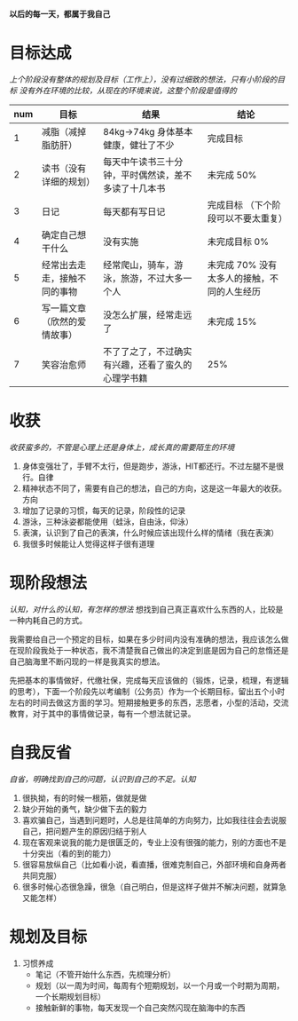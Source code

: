 **以后的每一天，都属于我自己**

# 目标达成 #
  *上个阶段没有整体的规划及目标（工作上），没有过细致的想法，只有小阶段的目标*
  *没有外在环境的比较，从现在的环境来说，这整个阶段是值得的*

  | num | 目标 | 结果 | 结论 |
  | --- | --- | --- | --- |
  | 1   | 减脂（减掉脂肪肝）| 84kg->74kg 身体基本健康，健壮了不少| 完成目标 |
  | 2   | 读书（没有详细的规划）| 每天中午读书三十分钟，平时偶然读，差不多读了十几本书 | 未完成 50% |
  | 3   | 日记 | 每天都有写日记 | 完成目标 （下个阶段可以不要太重复）|
  | 4   | 确定自己想干什么 | 没有实施 | 未完成目标 0% |
  | 5   | 经常出去走走，接触不同的事物 | 经常爬山，骑车，游泳，旅游，不过大多一个人 | 未完成 70% 没有太多人的接触，不同的人生经历 |
  | 6   | 写一篇文章（欣然的爱情故事） | 没怎么扩展，经常走远了 | 未完成 15% |
  | 7   | 笑容治愈师 | 不了了之了，不过确实有兴趣，还看了蛮久的心理学书籍  | 25% |

# 收获 #
   *收获蛮多的，不管是心理上还是身体上，成长真的需要陌生的环境*

   1. 身体变强壮了，手臂不太行，但是跑步，游泳，HIT都还行。不过左腿不是很行。自律
   2. 精神状态不同了，需要有自己的想法，自己的方向，这是这一年最大的收获。方向
   3. 增加了记录的习惯，每天的记录，阶段性的记录
   4. 游泳，三种泳姿都能使用（蛙泳，自由泳，仰泳）
   5. 表演，认识到了自己的表演，什么时候应该出现什么样的情绪（我在表演）
   6. 我很多时候能让人觉得这样子很有道理

# 现阶段想法 #
  *认知，对什么的认知，有怎样的想法*
  想找到自己真正喜欢什么东西的人，比较是一种内耗自己的方式。

  我需要给自己一个预定的目标，如果在多少时间内没有准确的想法，我应该怎么做
  在现阶段我处于一种状态，我不清楚我自己做出的决定到底是因为自己的怠惰还是自己脑海里不断闪现的一样是我真实的想法。

  先把基本的事情做好，代缴社保，完成每天应该做的（锻炼，记录，梳理，有逻辑的思考），下面一个阶段先以考编制（公务员）作为一个长期目标，留出五个小时左右的时间去做这方面的学习。短期接触更多的东西，志愿者，小型的活动，交流教育，对于其中的事情做记录，每有一个想法就记录。


# 自我反省 #
  *自省，明确找到自己的问题，认识到自己的不足。认知*
  
  1. 很执拗，有的时候一根筋，做就是做
  2. 缺少开始的勇气，缺少做下去的毅力
  3. 喜欢骗自己，当遇到问题时，人总是往简单的方向努力，比如我往往会去说服自己，把问题产生的原因归结于别人
  4. 现在客观来说我的能力是很匮乏的，专业上没有很强的能力，别的方面也不是十分突出（看的到的能力）
  5. 很容易放纵自己（比如看小说，看直播，很难克制自己，外部环境和自身两者共同克服）
  6. 很多时候心态很急躁，很急（自己明白，但是这样子做并不解决问题，就算急又能怎样）

# 规划及目标 #
  1. 习惯养成
     + 笔记（不管开始什么东西，先梳理分析）
     + 规划（以一周为时间，每周有个短期规划，以一个月或一个时期为周期，一个长期规划目标）
     + 接触新鲜的事物，每天发现一个自己突然闪现在脑海中的东西
